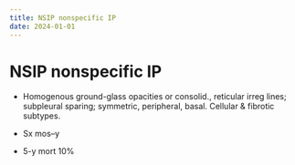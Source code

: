 ```yaml
---
title: NSIP nonspecific IP
date: 2024-01-01
---
```

# NSIP nonspecific IP

* Homogenous ground-glass opacities or consolid., reticular irreg lines; subpleural sparing; symmetric, peripheral, basal. Cellular & fibrotic subtypes.

* Sx mos–y

* 5-y mort 10%
